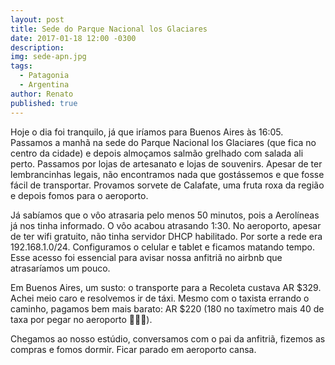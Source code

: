 ```yaml
---
layout: post
title: Sede do Parque Nacional los Glaciares
date: 2017-01-18 12:00 -0300
description: 
img: sede-apn.jpg
tags:
  - Patagonia
  - Argentina
author: Renato
published: true
---
```


Hoje o dia foi tranquilo, já que iríamos para Buenos Aires às 16:05. Passamos
a manhã na sede do Parque Nacional los Glaciares (que fica no centro da cidade)
e depois almoçamos salmão grelhado com salada ali perto. Passamos por lojas de
artesanato e lojas de souvenirs. Apesar de ter lembrancinhas legais, não
encontramos nada que gostássemos e que fosse fácil de transportar. Provamos
sorvete de Calafate, uma fruta roxa da região e depois fomos para o aeroporto.

Já sabíamos que o vôo atrasaria pelo menos 50 minutos, pois a Aerolíneas já nos
tinha informado. O vôo acabou atrasando 1:30. No aeroporto, apesar de ter wifi
gratuito, não tinha servidor DHCP habilitado. Por sorte a rede era
192.168.1.0/24. Configuramos o  celular e tablet e ficamos matando tempo. Esse
acesso foi essencial para avisar nossa anfitriã no airbnb que atrasaríamos um
pouco.

Em Buenos Aires, um susto: o transporte para a Recoleta custava AR $329. Achei
meio caro e resolvemos ir de táxi. Mesmo com o taxista errando o caminho,
pagamos bem mais barato: AR $220 (180 no taxímetro mais 40 de taxa por pegar no
aeroporto 🤷🏽‍♂️).

Chegamos ao nosso estúdio, conversamos com o pai da anfitriã, fizemos as
compras e fomos dormir. Ficar parado em aeroporto cansa.
